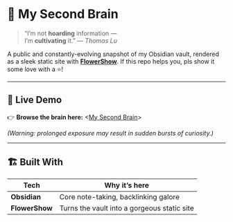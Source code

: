 # 🌸 My Second Brain

> “I’m not **hoarding** information —  
> I’m **cultivating** it.” — _Thomas Lu_

A public and constantly-evolving snapshot of my Obsidian vault, rendered as a sleek static site with **[FlowerShow](https://github.com/flowershow/flowershow)**. If this repo helps you, pls show it some love with a ⭐️!

---

## 🚀 Live Demo

👉 **Browse the brain here:** <[My Second Brain](https://my.flowershow.app/@TheCyberWeaver/obvault)>

*(Warning: prolonged exposure may result in sudden bursts of curiosity.)*

---

## 🏗️ Built With

| Tech            | Why it’s here                                   |
|-----------------|-------------------------------------------------|
| **Obsidian**    | Core note-taking, backlinking galore            |
| **FlowerShow**  | Turns the vault into a gorgeous static site     |
